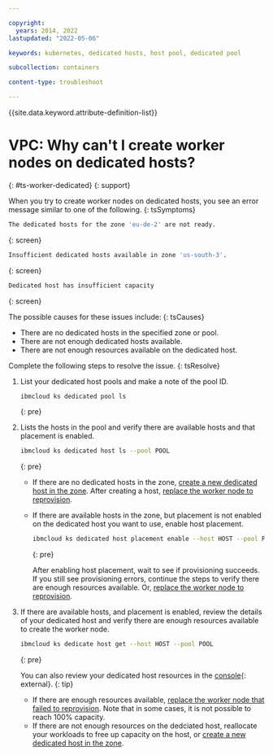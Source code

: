 ```yaml
---

copyright: 
  years: 2014, 2022
lastupdated: "2022-05-06"

keywords: kubernetes, dedicated hosts, host pool, dedicated pool

subcollection: containers

content-type: troubleshoot

---
```


{{site.data.keyword.attribute-definition-list}}


# VPC: Why can't I create worker nodes on dedicated hosts?
{: #ts-worker-dedicated}
{: support}

When you try to create worker nodes on dedicated hosts, you see an error message similar to one of the following.
{: tsSymptoms}

```sh
The dedicated hosts for the zone 'eu-de-2' are not ready.
```
{: screen}

```sh
Insufficient dedicated hosts available in zone 'us-south-3'.
```
{: screen}

```sh
Dedicated host has insufficient capacity
```
{: screen}

The possible causes for these issues include:
{: tsCauses}

- There are no dedicated hosts in the specified zone or pool.
- There are not enough dedicated hosts available.
- There are not enough resources available on the dedicated host.

Complete the following steps to resolve the issue.
{: tsResolve}

1. List your dedicated host pools and make a note of the pool ID.
    ```sh
    ibmcloud ks dedicated pool ls
    ```
    {: pre}
    
1. Lists the hosts in the pool and verify there are available hosts and that placement is enabled.

    ```sh
    ibmcloud ks dedicated host ls --pool POOL
    ```
    {: pre}

    * If there are no dedicated hosts in the zone, [create a new dedicated host in the zone](/docs/containers?topic=containers-dedicated-hosts#setup-dedicated-host-cli). After creating a host, [replace the worker node to reprovision](/docs/containers?topic=containers-kubernetes-service-cli#cli_worker_replace).

    * If there are available hosts in the zone, but placement is not enabled on the dedicated host you want to use, enable host placement. 
        ```sh
        ibmcloud ks dedicated host placement enable --host HOST --pool POOL 
        ```
        {: pre}

        After enabling host placement, wait to see if provisioning succeeds. If you still see provisioning errors, continue the steps to verify there are enough resources available. Or, [replace the worker node to reprovision](/docs/containers?topic=containers-kubernetes-service-cli#cli_worker_replace).
    
1. If there are available hosts, and placement is enabled, review the details of your dedicated host and verify there are enough resources available to create the worker node.
    ```sh
    ibmcloud ks dedicate host get --host HOST --pool POOL
    ```
    {: pre}
    
    You can also review your dedicated host resources in the [console](https://cloud.ibm.com/kubernetes/dedicated-hosts){: external}.
    {: tip}
    
    * If there are enough resources available, [replace the worker node that failed to reprovision](/docs/containers?topic=containers-kubernetes-service-cli#cli_worker_replace). Note that in some cases, it is not possible to reach 100% capacity.
    * If there are not enough resources on the dedciated host, reallocate your workloads to free up capacity on the host, or [create a new dedicated host in the zone](/docs/containers?topic=containers-dedicated-hosts#setup-dedicated-host-cli). 



